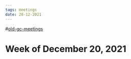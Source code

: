 ```yaml
---
tags: meetings
date: 20-12-2021
---
```

#[old-gc-meetings](/notes/general-circle/old-gc-meetings/old-gc-meetings.md) 
# Week of December 20, 2021
